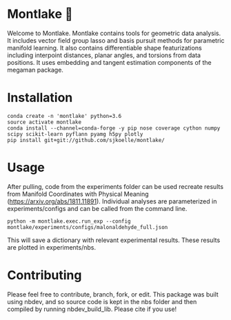 # Montlake 🛶
Welcome to Montlake.
Montlake contains tools for geometric data analysis.
It includes vector field group lasso and basis pursuit methods for parametric manifold learning.
It also contains differentiable shape featurizations including interpoint distances, planar angles, and torsions from data positions.
It uses embedding and tangent estimation components of the megaman package.

# Installation

```
conda create -n 'montlake' python=3.6
source activate montlake
conda install --channel=conda-forge -y pip nose coverage cython numpy scipy scikit-learn pyflann pyamg h5py plotly
pip install git+git://github.com/sjkoelle/montlake/
```

# Usage

After pulling, code from the experiments folder can be used recreate results from Manifold Coordinates with Physical Meaning (https://arxiv.org/abs/1811.11891).
Individual analyses are parameterized in experiments/configs and can be called from the command line.

```
python -m montlake.exec.run_exp --config montlake/experiments/configs/malonaldehyde_full.json
```

This will save a dictionary with relevant experimental results.  These results are plotted in experiments/nbs.

# Contributing

Please feel free to contribute, branch, fork, or edit.
This package was built using nbdev, and so source code is kept in the nbs folder and then compiled by running nbdev_build_lib.
Please cite if you use!
